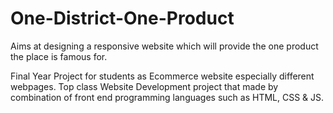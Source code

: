 # One-District-One-Product
Aims at designing a responsive website which will provide the one product the place is famous for.

Final Year Project for students as Ecommerce website especially different webpages. Top class Website Development project that made by combination of front end programming languages such as HTML, CSS & JS.


